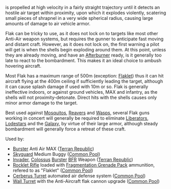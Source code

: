is propelled at high velocity in a fairly straight trajectory until it detects
an hostile air target within proximity, upon which it explodes violently,
scatering small pieces of shrapnel in a very wide spherical radius, causing
large amounts of damage to air vehicle armor.

Flak can be tricky to use, as it does not lock on to targets like most other
Anti-Air weapon systems, but requires the gunner to anticipate fast moving and
distant craft. However, as it does not lock on, the first warning a pilot will
get is when the shells begin exploding around them. At this point, unless they
are already moving, and have an [Afterburner](../terminology/Afterburner.md)
ready, is it generally too late to react to the bombardment. This makes it an
ideal choice to ambush hovering aircraft.

Most Flak has a maximum range of 500m (exception: [Flaklet](Rocklet_Rifle.md))
thus it can hit aircraft flying at the 400m ceiling if sufficiently leading the
target, although it can cause splash damage if used with 10m or so. Flak is
generally ineffective indoors, or against ground vehicles, MAX and infantry, as
the shells will not proximity-detonate. Direct hits with the shells causes only
minor armor damage to the target.

Best used against [Mosquitos](../vehicles/Mosquito.md),
[Reavers](../vehicles/Reaver.md) and [Wasps](../vehicles/Wasp.md), several Flak
guns working in concert will generally be required to eliminate
[Liberators](../vehicles/Liberator.md), [Lodestars](../vehicles/Lodestar.md) and
the [Galaxy](../vehicles/Galaxy.md), by virtue of their large armor, although
steady bombardment will generally force a retreat of these craft.

Used by:

- [Burster](../items/Burster.md) Anti Air MAX
  ([Terran Republic](../etc/Terran_Republic.md))
- [Skyguard](../vehicles/Skyguard.md) Medium Buggy
  ([Common Pool](../terminology/Common_Pool.md))
- [Invader](../items/Invader.md), [Colossus](../vehicles/Colossus.md)
  [Burster](../items/Burster_(BFR).md) [BFR](../vehicles/BattleFrame_Robotics.md)
  Weapon ([Terran Republic](../etc/Terran_Republic.md))
- [Rocklet Rifle](Rocklet_Rifle.md) loaded with
  [Fragmentation Grenade Pack](../items/Fragmentation_Grenade_Pack.md)
  ammunition, refered to as "Flaklet"
  ([Common Pool](../terminology/Common_Pool.md))
- [Cerberus Turret](Cerberus_Turret.md) automated air defense system
  ([Common Pool](../terminology/Common_Pool.md))
- [Wall Turret](../items/Phalanx.md) with the Anti-Aircraft flak cannon upgrade
  ([Common Pool](../terminology/Common_Pool.md))

<!--[Category:Game Guides](Category:Game_Guides.md)-->
<!--[Category:Weapons](Category:Weapons.md)-->
